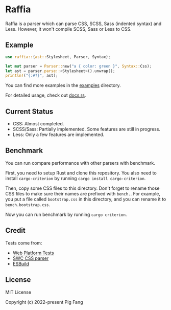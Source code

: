 # Raffia

Raffia is a parser which can parse CSS, SCSS, Sass (indented syntax) and Less. However, it won't compile SCSS, Sass or Less to CSS.

## Example

```rust
use raffia::{ast::Stylesheet, Parser, Syntax};

let mut parser = Parser::new("a { color: green }", Syntax::Css);
let ast = parser.parse::<Stylesheet>().unwrap();
println!("{:#?}", ast);
```

You can find more examples in the [examples](https://github.com/g-plane/raffia/blob/main/raffia/examples) directory.

For detailed usage, check out [docs.rs](https://docs.rs/raffia).

## Current Status

-   CSS: Almost completed.
-   SCSS/Sass: Partially implemented. Some features are still in progress.
-   Less: Only a few features are implemented.

## Benchmark

You can run compare performance with other parsers with benchmark.

First, you need to setup Rust and clone this repository. You also need to install `cargo-criterion` by running `cargo install cargo-criterion`.

Then, copy some CSS files to this directory.
Don't forget to rename those CSS files to make sure their names are prefixed with `bench.`. For example, you put a file called `bootstrap.css` in this directory, and you can rename it to `bench.bootstrap.css`.

Now you can run benchmark by running `cargo criterion`.

## Credit

Tests come from:

-   [Web Platform Tests](https://github.com/web-platform-tests/wpt)
-   [SWC CSS parser](https://github.com/swc-project/swc/tree/main/crates/swc_css_parser/tests)
-   [ESBuild](https://github.com/evanw/esbuild/blob/master/internal/css_parser/css_parser_test.go)

## License

MIT License

Copyright (c) 2022-present Pig Fang
